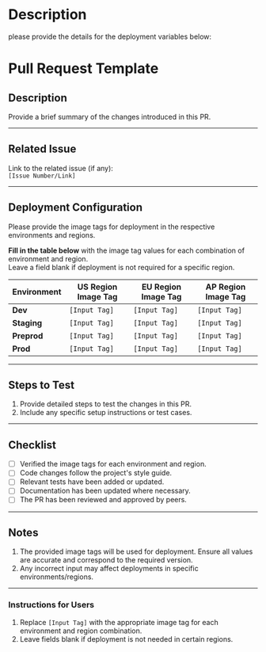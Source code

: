 # Description
please provide the details for the deployment variables below:


<!-- ## Environment Tags
| Environment | Variable | Value |
|-------------|----------|-------|
| DEV         | VAR_1    | ${{ env.DEV_VAR_1 }} |
| STAGE       | VAR_2    | ${{ env.STG_VAR_2 }} |
| PROD        | VAR_3    | ${{ env.PROD_VAR_3 }} | -->




# Pull Request Template

## **Description**
Provide a brief summary of the changes introduced in this PR.

---

## **Related Issue**
Link to the related issue (if any):  
`[Issue Number/Link]`

---

## **Deployment Configuration**
Please provide the image tags for deployment in the respective environments and regions.  

**Fill in the table below** with the image tag values for each combination of environment and region.  
Leave a field blank if deployment is not required for a specific region.

| Environment  | US Region Image Tag | EU Region Image Tag | AP Region Image Tag |
|--------------|----------------------|----------------------|----------------------|
| **Dev**      | `[Input Tag]`        | `[Input Tag]`        | `[Input Tag]`        |
| **Staging**  | `[Input Tag]`        | `[Input Tag]`        | `[Input Tag]`        |
| **Preprod**  | `[Input Tag]`        | `[Input Tag]`        | `[Input Tag]`        |
| **Prod**     | `[Input Tag]`        | `[Input Tag]`        | `[Input Tag]`        |

---

## **Steps to Test**
1. Provide detailed steps to test the changes in this PR.
2. Include any specific setup instructions or test cases.

---

## **Checklist**
- [ ] Verified the image tags for each environment and region.
- [ ] Code changes follow the project's style guide.
- [ ] Relevant tests have been added or updated.
- [ ] Documentation has been updated where necessary.
- [ ] The PR has been reviewed and approved by peers.

---

## **Notes**
1. The provided image tags will be used for deployment. Ensure all values are accurate and correspond to the required version.
2. Any incorrect input may affect deployments in specific environments/regions.

---

### **Instructions for Users**
1. Replace `[Input Tag]` with the appropriate image tag for each environment and region combination.
2. Leave fields blank if deployment is not needed in certain regions.


